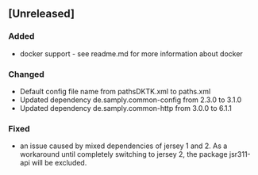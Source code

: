 ## [Unreleased]
### Added
- docker support - see readme.md for more information about docker
### Changed
- Default config file name from pathsDKTK.xml to paths.xml
- Updated dependency de.samply.common-config from 2.3.0 to 3.1.0
- Updated dependency de.samply.common-http from 3.0.0 to 6.1.1
### Fixed
- an issue caused by mixed dependencies of jersey 1 and 2. As a workaround until completely switching to jersey 2, the package jsr311-api will be excluded.
